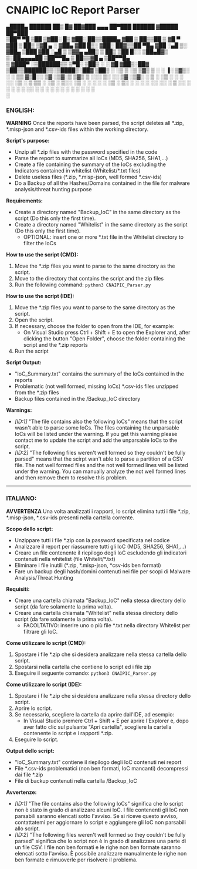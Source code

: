 # CNAIPIC IoC Report Parser

 ▄████▄    ██████ ██▒   █▓    ██▓███   ▄▄▄       ██▀███    ██████ ▓█████  ██▀███  
▒██▀ ▀█  ▒██    ▒▓██░   █▒   ▓██░  ██▒▒████▄    ▓██ ▒ ██▒▒██    ▒ ▓█   ▀ ▓██ ▒ ██▒
▒▓█    ▄ ░ ▓██▄   ▓██  █▒░   ▓██░ ██▓▒▒██  ▀█▄  ▓██ ░▄█ ▒░ ▓██▄   ▒███   ▓██ ░▄█ ▒
▒▓▓▄ ▄██▒  ▒   ██▒ ▒██ █░░   ▒██▄█▓▒ ▒░██▄▄▄▄██ ▒██▀▀█▄    ▒   ██▒▒▓█  ▄ ▒██▀▀█▄  
▒ ▓███▀ ░▒██████▒▒  ▒▀█░     ▒██▒ ░  ░ ▓█   ▓██▒░██▓ ▒██▒▒██████▒▒░▒████▒░██▓ ▒██▒
░ ░▒ ▒  ░▒ ▒▓▒ ▒ ░  ░ ▐░     ▒▓▒░ ░  ░ ▒▒   ▓▒█░░ ▒▓ ░▒▓░▒ ▒▓▒ ▒ ░░░ ▒░ ░░ ▒▓ ░▒▓░
  ░  ▒   ░ ░▒  ░ ░  ░ ░░     ░▒ ░       ▒   ▒▒ ░  ░▒ ░ ▒░░ ░▒  ░ ░ ░ ░  ░  ░▒ ░ ▒░
░        ░  ░  ░      ░░     ░░         ░   ▒     ░░   ░ ░  ░  ░     ░     ░░   ░ 
░ ░            ░       ░                    ░  ░   ░           ░     ░  ░   ░     
░                                                            

### ENGLISH:

**WARNING**
Once the reports have been parsed, the script deletes all \*.zip, \*.misp-json and *.csv-ids files within the working directory.

**Script's purpose:**

- Unzip all *.zip files with the password specified in the code
- Parse the report to summarize all IoCs (MD5, SHA256, SHA1,...)
- Create a file containing the summary of the IoCs excluding the Indicators contained in whitelist (Whitelist/*.txt files)
- Delete useless files (\*.zip, \*.misp-json, well formed *.csv-ids)
- Do a Backup of all the Hashes/Domains contained in the file for malware analysis/threat hunting purpose

**Requirements:**

- Create a directory named "Backup_IoC" in the same directory as the script (Do this only the first time).
- Create a directory named "Whitelist" in the same directory as the script (Do this only the first time).
	- OPTIONAL: insert one or more *.txt file in the Whitelist directory to filter the IoCs

**How to use the script (CMD):**

1. Move the *.zip files you want to parse to the same directory as the script.
2. Move to the directory that contains the script and the zip files
3. Run the following command: ``python3 CNAIPIC_Parser.py``

**How to use the script (IDE):**

1. Move the \*.zip files you want to parse to the same directory as the script.
2. Open the script.
3. If necessary, choose the folder to open from the IDE, for example:
   - On Visual Studio press Ctrl + Shift + E to open the Explorer and, after clicking the button "Open Folder", choose the folder containing the script and the *.zip reports
4. Run the script

**Script Output:**

- "IoC_Summary.txt" contains the summary of the IoCs contained in the reports
- Problematic (not well formed, missing IoCs) \*.csv-ids files unzipped from the *.zip files
- Backup files contained in the /Backup_IoC directory

**Warnings:**

- _[ID:1]_ "The file contains also the following IoCs" means that the script wasn't able to parse some IoCs.
      The files containing the unparsable IoCs will be listed under the warning.
      If you get this warning please contact me to update the script and add the unparsable IoCs to the script.
- _[ID:2]_ "The following files weren't well formed so they couldn't be fully parsed" means that the scirpt wan't able to parse a partition of a CSV file.
      The not well formed files and the not well formed lines will be listed under the warning.
      You can manually analyze the not well formed lines and then remove them to resolve this problem.

- - - - - - - - - - - - - - - - - - - - - - - - - - - - - - - - - - - - - - - - - - - - - - - - - - - - - - - - - - - - - - - - - - - - - - - - - - - - - - - - - - - - - - - - - - - - - - -

### ITALIANO:

**AVVERTENZA**
Una volta analizzati i rapporti, lo script elimina tutti i file \*.zip, \*.misp-json, *.csv-ids presenti nella cartella corrente.

**Scopo dello script:**

- Unzippare tutti i file *.zip con la password specificata nel codice
- Analizzare il report per riassumere tutti gli IoC (MD5, SHA256, SHA1,...)
- Creare un file contenente il riepilogo degli IoC escludendo gli indicatori contenuti nella whitelist (file Whitelit/*.txt)
- Eliminare i file inutili (\*.zip, \*.misp-json, *csv-ids ben formati)
- Fare un backup degli hash/domini contenuti nei file per scopi di Malware Analysis/Threat Hunting

**Requisiti:**

- Creare una cartella chiamata "Backup_IoC" nella stessa directory dello script (da fare solamente la prima volta).
- Creare una cartella chiamata "Whitelist" nella stessa directory dello script (da fare solamente la prima volta).
  - FACOLTATIVO: inserire uno o più file *.txt nella directory Whitelist per filtrare gli IoC.

**Come utilizzare lo script (CMD):**

1. Spostare i file *.zip che si desidera analizzare nella stessa cartella dello script.
2. Spostarsi nella cartella che contiene lo script ed i file zip
3. Eseguire il seguente comando: ``python3 CNAIPIC_Parser.py``

**Come utilizzare lo script (IDE):**

1. Spostare i file *.zip che si desidera analizzare nella stessa directory dello script.
2. Aprire lo script.
3. Se necessario, scegliere la cartella da aprire dall'IDE, ad esempio:
   - In Visual Studio premere Ctrl + Shift + E per aprire l'Explorer e, dopo aver fatto clic sul pulsante "Apri cartella", scegliere la cartella contenente lo script e i rapporti *.zip.
4. Eseguire lo script.

**Output dello script:**

- "IoC_Summary.txt" contiene il riepilogo degli IoC contenuti nei report
- File \*.csv-ids problematici (non ben formati, IoC mancanti) decompressi dai file *.zip
- File di backup contenuti nella cartella /Backup_IoC

**Avvertenze:**

- _[ID:1]_ "The file contains also the following IoCs" significa che lo script non è stato in grado di analizzare alcuni IoC.
      I file contenenti gli IoC non parsabili saranno elencati sotto l'avviso.
      Se si riceve questo avviso, contattatemi per aggiornare lo script e aggiungere gli IoC non parsabili allo script.
- _[ID:2]_ "The following files weren't well formed so they couldn't be fully parsed" significa che lo script non è in grado di analizzare una parte di un file CSV.
      I file non ben formati e le righe non ben formate saranno elencati sotto l'avviso.
      È possibile analizzare manualmente le righe non ben formate e rimuoverle per risolvere il problema.
